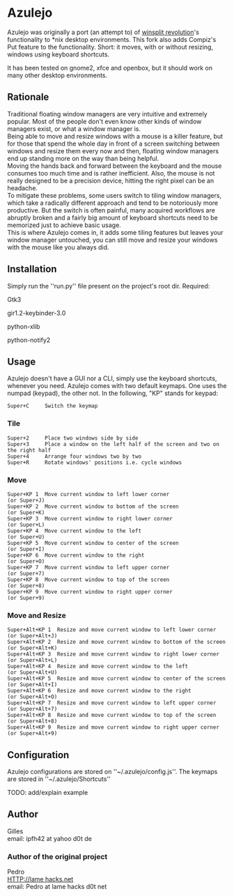 # Azulejo

Azulejo was originally a port (an attempt to) of [winsplit revolution](http://www.winsplit-revolution.com/)'s functionality to *nix desktop environments. This fork also adds Compiz's Put feature to the functionality.
Short: it moves, with or without resizing, windows using keyboard shortcuts.

It has been tested on gnome2, xfce and openbox, but it should work on many other desktop environments.

## Rationale

Traditional floating window managers are very intuitive and extremely popular. Most of the people don't even know other kinds of window managers exist, or what a window manager is.  
Being able to move and resize windows with a mouse is a killer feature, but for those that spend the whole day in front of a screen switching between windows and resize them every now and then, floating window managers end up standing more on the way than being helpful.  
Moving the hands back and forward between the keyboard and the mouse consumes too much time and is rather inefficient. Also, the mouse is not really designed to be a precision device, hitting the right pixel can be an headache.  
To mitigate these problems, some users switch to tiling window managers, which take a radically different approach and tend to be notoriously more productive. But the switch is often painful, many acquired workflows are abruptly broken and a fairly big amount of keyboard shortcuts need to be memorized just to achieve basic usage.  
This is where Azulejo comes in, it adds some tiling features but leaves your window manager untouched, you can still move and resize your windows with the mouse like you always did.

## Installation

Simply run the ''run.py'' file present on the project's root dir.
Required:

Gtk3

gir1.2-keybinder-3.0

python-xlib

python-notify2


## Usage

Azulejo doesn't have a GUI nor a CLI, simply use the keyboard shortcuts, whenever you need.
Azulejo comes with two default keymaps. One uses the numpad (keypad), the other not. In the following, "KP" stands for keypad:

	Super+C		Switch the keymap

### Tile

	Super+2		Place two windows side by side
	Super+3		Place a window on the left half of the screen and two on the right half
	Super+4		Arrange four windows two by two
	Super+R		Rotate windows' positions i.e. cycle windows

### Move
	Super+KP 1	Move current window to left lower corner
	(or Super+J)	
	Super+KP 2	Move current window to bottom of the screen
	(or Super+K)
	Super+KP 3	Move current window to right lower corner
	(or Super+L)
	Super+KP 4	Move current window to the left
	(or Super+U)
	Super+KP 5	Move current window to center of the screen
	(or Super+I)
	Super+KP 6	Move current window to the right
	(or Super+O)
	Super+KP 7	Move current window to left upper corner
	(or Super+7)
	Super+KP 8	Move current window to top of the screen
	(or Super+8)
	Super+KP 9	Move current window to right upper corner
	(or Super+9)

### Move and Resize
	Super+Alt+KP 1	Resize and move current window to left lower corner
	(or Super+Alt+J)
	Super+Alt+KP 2	Resize and move current window to bottom of the screen
	(or Super+Alt+K)
	Super+Alt+KP 3	Resize and move current window to right lower corner
	(or Super+Alt+L)
	Super+Alt+KP 4	Resize and move current window to the left
	(or Super+Alt+U)
	Super+Alt+KP 5	Resize and move current window to center of the screen
	(or Super+Alt+I)
	Super+Alt+KP 6	Resize and move current window to the right
	(or Super+Alt+O)
	Super+Alt+KP 7	Resize and move current window to left upper corner
	(or Super+Alt+7)
	Super+Alt+KP 8	Resize and move current window to top of the screen
	(or Super+Alt+8)
	Super+Alt+KP 9	Resize and move current window to right upper corner
	(or Super+Alt+9)	
	
## Configuration

Azulejo configurations are stored on ''~/.azulejo/config.js''.
The keymaps are stored in ''~/.azulejo/Shortcuts''

TODO: add/explain example

## Author

Gilles   
email: ipfh42 at yahoo d0t de

### Author of the original project

Pedro   
[HTTP://lame hacks.net](http://lamehacks.net)   
email: Pedro at lame hacks d0t net
